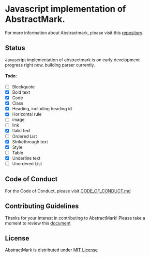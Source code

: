 # Javascript implementation of AbstractMark.
For more information about Abstractmark, please visit this [repository](https://github.com/abstractmark/abstractmark).

## Status
Javascript implementation of abstractmark is on early development progress right now, building parser currently.

#### Todo:

- [ ] Blockquote
- [x] Bold text
- [x] Code
- [x] Class
- [x] Heading, including heading id
- [x] Horizontal rule
- [ ] image
- [ ] link
- [x] Italic text
- [ ] Ordered List
- [x] Strikethrough text
- [x] Style
- [ ] Table
- [x] Underline text
- [ ] Unordered List

## Code of Conduct
For the Code of Conduct, please visit [CODE_OF_CONDUCT.md](CODE_OF_CONDUCT.md)

## Contributing Guidelines
Thanks for your interest in contributing to AbstractMark! Please take a moment to review this [document](CONTRIBUTING.md)

## License
AbstractMark is distributed under [MIT License](LICENSE)
